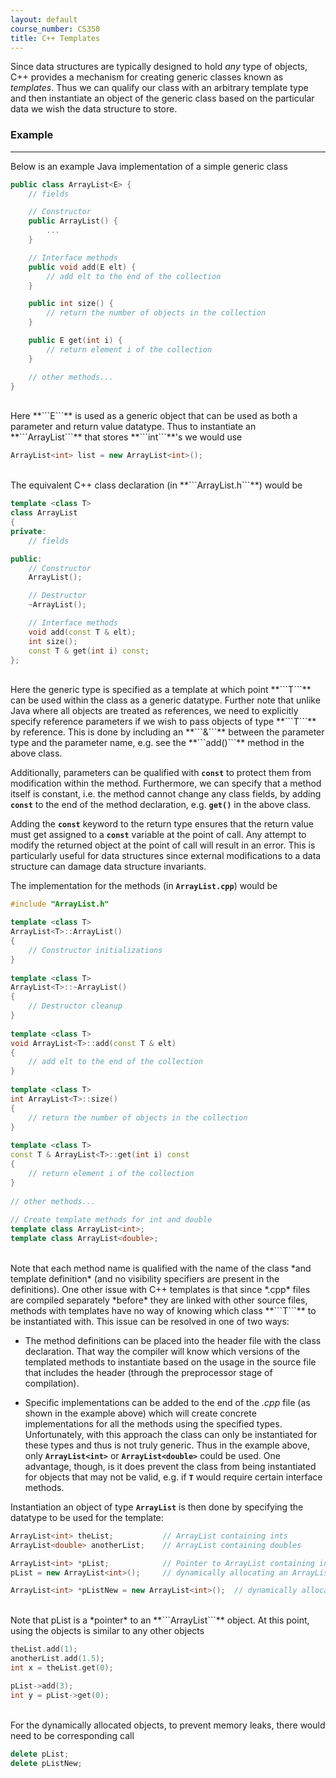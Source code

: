 ```yaml
---
layout: default
course_number: CS350
title: C++ Templates
---
```


Since data structures are typically designed to hold *any* type of objects, C++ provides a mechanism for creating 
generic classes known as *templates*. Thus we can qualify our class with an arbitrary template type and then instantiate 
an object of the generic class based on the particular data we wish the data structure to store.
<br>



### Example

--- --- --- --- --- --- --- --- --- --- --- --- --- --- --- --- --- --- --- --- --- --- --- ---

Below is an example Java implementation of a simple generic class 

```cpp
public class ArrayList<E> {
    // fields

    // Constructor
    public ArrayList() {
        ...
    }

    // Interface methods
    public void add(E elt) {
        // add elt to the end of the collection
    }

    public int size() {
        // return the number of objects in the collection
    }

    public E get(int i) {
        // return element i of the collection
    }

    // other methods...
}
```

<br>
Here **```E```** is used as a generic object that can be used as both a parameter and return value datatype. Thus to 
instantiate an **```ArrayList```** that stores **```int```**'s we would use

```cpp
ArrayList<int> list = new ArrayList<int>();
```

<br>
The equivalent C++ class declaration (in **```ArrayList.h```**) would be


```cpp
template <class T>
class ArrayList 
{
private:
    // fields

public:
    // Constructor
    ArrayList();

    // Destructor
    ~ArrayList();

    // Interface methods
    void add(const T & elt);
    int size();
    const T & get(int i) const;
};
```

<br>
Here the generic type is specified as a template at which point **```T```** can be used within the class as a generic 
datatype. Further note that unlike Java where all objects are treated as references, we need to explicitly specify 
reference parameters if we wish to pass objects of type **```T```** by reference.  This is done by including an 
**```&```** between the parameter type and the parameter name, e.g. see the **```add()```** method in the above class.  


Additionally, parameters can be qualified with **```const```** to protect them from modification within the method. 
Furthermore, we can specify that a method itself is constant, i.e. the method cannot change any class fields, by adding 
**```const```** to the end of the method declaration, e.g. **```get()```** in the above class.

Adding the **```const```** keyword to the return type ensures that the return value must get assigned to a **```const```**
variable at the point of call.  Any attempt to modify the returned object at the point of call will result in an error.
This is particularly useful for data structures since external modifications to a data structure can damage data 
structure invariants.  

The implementation for the methods (in **```ArrayList.cpp```**) would be


```cpp
#include "ArrayList.h"

template <class T>
ArrayList<T>::ArrayList()
{
    // Constructor initializations
}
	
template <class T>
ArrayList<T>::~ArrayList() 
{
    // Destructor cleanup
}
	
template <class T>
void ArrayList<T>::add(const T & elt) 
{
    // add elt to the end of the collection
}
		
template <class T>
int ArrayList<T>::size() 
{
    // return the number of objects in the collection
}
	
template <class T>	
const T & ArrayList<T>::get(int i) const
{
    // return element i of the collection
}
		
// other methods...
	
// Create template methods for int and double
template class ArrayList<int>;
template class ArrayList<double>;
```

<br>
Note that each method name is qualified with the name of the class *and template definition* (and no visibility 
specifiers are present in the definitions). One other issue with C++ templates is that since *.cpp* files are compiled 
separately *before* they are linked with other source files, methods with templates have no way of knowing which 
class **```T```** to be instantiated with. This issue can be resolved in one of two ways:

  - The method definitions can be placed into the header file with the class declaration. That way the compiler will 
  know which versions of the templated methods to instantiate based on the usage in the source file that includes the 
  header (through the preprocessor stage of compilation).
  
  - Specific implementations can be added to the end of the *.cpp* file (as shown in the example above) which will create concrete 
  implementations for all the methods using the specified types. Unfortunately, with this approach the class can only be instantiated for 
  these types and thus is not truly generic. Thus in the example above, only **```ArrayList<int>```** or 
  **```ArrayList<double>```** could be used. One advantage, though, is it does prevent the class from being instantiated 
  for objects that may not be valid, e.g. if **```T```** would require certain interface methods.

Instantiation an object of type **```ArrayList```** is then done by specifying the datatype to be used for the template:

```cpp
ArrayList<int> theList;           // ArrayList containing ints
ArrayList<double> anotherList;    // ArrayList containing doubles

ArrayList<int> *pList;            // Pointer to ArrayList containing ints
pList = new ArrayList<int>();     // dynamically allocating an ArrayList and assigning to existing pointer

ArrayList<int> *pListNew = new ArrayList<int>();  // dynamically allocating an ArrayList and assigning to a pointer
```

<br>
Note that pList is a *pointer* to an **```ArrayList```** object. At this point, using the objects is similar to any 
other objects

```cpp
theList.add(1);
anotherList.add(1.5);
int x = theList.get(0);

pList->add(3);
int y = pList->get(0);
```

<br>
For the dynamically allocated objects, to prevent memory leaks, there would need to be corresponding call

```cpp
delete pList;
delete pListNew;
```
